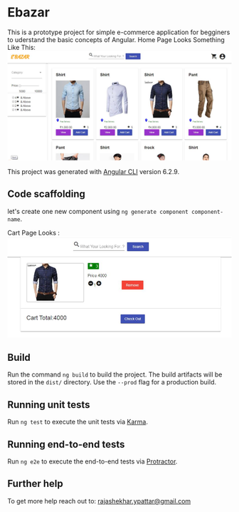 # Ebazar
This is a prototype project for simple e-commerce application for begginers to uderstand the basic concepts of Angular. 
Home Page Looks Something Like This:
<img src="homePage1.JPG">


This project was generated with [Angular CLI](https://github.com/angular/angular-cli) version 6.2.9.

## Code scaffolding

let's create one new component using `ng generate component component-name`.

Cart Page Looks :
<img src="cart.JPG">
## Build

Run the command `ng build` to build the project. The build artifacts will be stored in the `dist/` directory. Use the `--prod` flag for a production build.

## Running unit tests

Run `ng test` to execute the unit tests via [Karma](https://karma-runner.github.io).

## Running end-to-end tests

Run `ng e2e` to execute the end-to-end tests via [Protractor](http://www.protractortest.org/).

## Further help

To get more help reach out to: rajashekhar.ypattar@gmail.com
